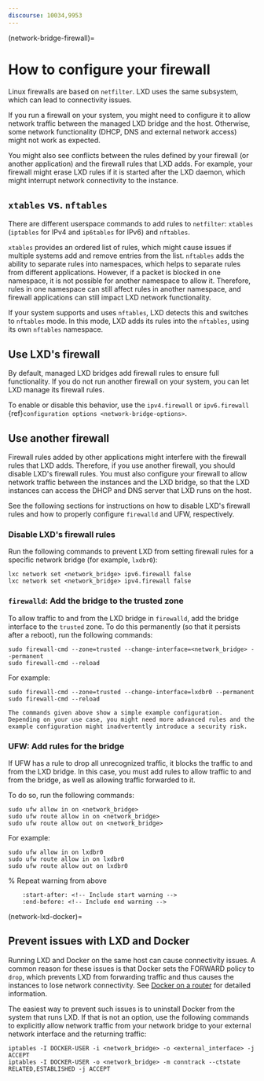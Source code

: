 ```yaml
---
discourse: 10034,9953
---
```


(network-bridge-firewall)=
# How to configure your firewall

Linux firewalls are based on `netfilter`.
LXD uses the same subsystem, which can lead to connectivity issues.

If you run a firewall on your system, you might need to configure it to allow network traffic between the managed LXD bridge and the host.
Otherwise, some network functionality (DHCP, DNS and external network access) might not work as expected.

You might also see conflicts between the rules defined by your firewall (or another application) and the firewall rules that LXD adds.
For example, your firewall might erase LXD rules if it is started after the LXD daemon, which might interrupt network connectivity to the instance.

## `xtables` vs. `nftables`

There are different userspace commands to add rules to `netfilter`: `xtables` (`iptables` for IPv4 and `ip6tables` for IPv6) and `nftables`.

`xtables` provides an ordered list of rules, which might cause issues if multiple systems add and remove entries from the list.
`nftables` adds the ability to separate rules into namespaces, which helps to separate rules from different applications.
However, if a packet is blocked in one namespace, it is not possible for another namespace to allow it.
Therefore, rules in one namespace can still affect rules in another namespace, and firewall applications can still impact LXD network functionality.

If your system supports and uses `nftables`, LXD detects this and switches to `nftables` mode.
In this mode, LXD adds its rules into the `nftables`, using its own `nftables` namespace.

## Use LXD's firewall

By default, managed LXD bridges add firewall rules to ensure full functionality.
If you do not run another firewall on your system, you can let LXD manage its firewall rules.

To enable or disable this behavior, use the `ipv4.firewall` or `ipv6.firewall` {ref}`configuration options <network-bridge-options>`.

## Use another firewall

Firewall rules added by other applications might interfere with the firewall rules that LXD adds.
Therefore, if you use another firewall, you should disable LXD's firewall rules.
You must also configure your firewall to allow network traffic between the instances and the LXD bridge, so that the LXD instances can access the DHCP and DNS server that LXD runs on the host.

See the following sections for instructions on how to disable LXD's firewall rules and how to properly configure `firewalld` and UFW, respectively.

### Disable LXD's firewall rules

Run the following commands to prevent LXD from setting firewall rules for a specific network bridge (for example, `lxdbr0`):

    lxc network set <network_bridge> ipv6.firewall false
    lxc network set <network_bridge> ipv4.firewall false

### `firewalld`: Add the bridge to the trusted zone

To allow traffic to and from the LXD bridge in `firewalld`, add the bridge interface to the `trusted` zone.
To do this permanently (so that it persists after a reboot), run the following commands:

    sudo firewall-cmd --zone=trusted --change-interface=<network_bridge> --permanent
    sudo firewall-cmd --reload

For example:

    sudo firewall-cmd --zone=trusted --change-interface=lxdbr0 --permanent
    sudo firewall-cmd --reload

<!-- Include start warning -->

```{warning}
The commands given above show a simple example configuration.
Depending on your use case, you might need more advanced rules and the example configuration might inadvertently introduce a security risk.
```

<!-- Include end warning -->

### UFW: Add rules for the bridge

If UFW has a rule to drop all unrecognized traffic, it blocks the traffic to and from the LXD bridge.
In this case, you must add rules to allow traffic to and from the bridge, as well as allowing traffic forwarded to it.

To do so, run the following commands:

    sudo ufw allow in on <network_bridge>
    sudo ufw route allow in on <network_bridge>
    sudo ufw route allow out on <network_bridge>

For example:

    sudo ufw allow in on lxdbr0
    sudo ufw route allow in on lxdbr0
    sudo ufw route allow out on lxdbr0

% Repeat warning from above
```{include} network_bridge_firewalld.md
    :start-after: <!-- Include start warning -->
    :end-before: <!-- Include end warning -->
```

(network-lxd-docker)=
## Prevent issues with LXD and Docker

Running LXD and Docker on the same host can cause connectivity issues.
A common reason for these issues is that Docker sets the FORWARD policy to `drop`, which prevents LXD from forwarding traffic and thus causes the instances to lose network connectivity.
See [Docker on a router](https://docs.docker.com/network/iptables/#docker-on-a-router) for detailed information.

The easiest way to prevent such issues is to uninstall Docker from the system that runs LXD.
If that is not an option, use the following commands to explicitly allow network traffic from your network bridge to your external network interface and the returning traffic:

    iptables -I DOCKER-USER -i <network_bridge> -o <external_interface> -j ACCEPT
    iptables -I DOCKER-USER -o <network_bridge> -m conntrack --ctstate RELATED,ESTABLISHED -j ACCEPT
